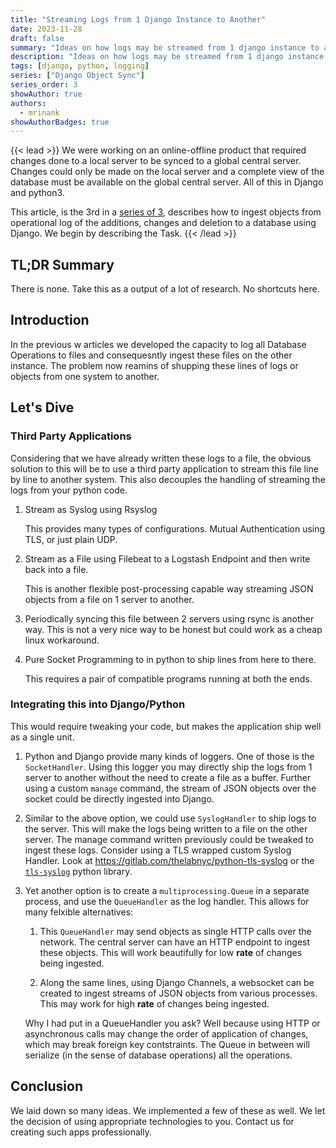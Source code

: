 ```yaml
---
title: "Streaming Logs from 1 Django Instance to Another"
date: 2023-11-28
draft: false
summary: "Ideas on how logs may be streamed from 1 django instance to another."
description: "Ideas on how logs may be streamed from 1 django instance to another."
tags: [django, python, logging]
series: ["Django Object Sync"]
series_order: 3
showAuthor: true
authors:
  - mrinank
showAuthorBadges: true
---
```

{{< lead >}}
We were working on an online-offline product that required changes done to a local server to be synced to a global central server. 
Changes could only be made on the local server and a complete view of the database must be available on the global central server. 
All of this in Django and python3.

This article, is the 3rd in a [series of 3](/series/django-object-sync/), describes how to ingest objects from operational log of the additions, changes and deletion to a database using Django. We begin by describing the Task.
{{< /lead >}}

## TL;DR Summary

There is none. Take this as a output of a lot of research. No shortcuts here.

## Introduction

In the previous w articles we developed the capacity to log all 
Database Operations to files and consequesntly ingest these files
on the other instance. The problem now reamins of shupping these 
lines of logs or objects from one system to another.

## Let's Dive

### Third Party Applications
Considering that we have already written these logs to a file, the obvious
solution to this will be to use a third party application to stream this file
line by line to another system. This also decouples the handling of streaming
the logs from your python code.

1.  Stream as Syslog using Rsyslog
    
    This provides many types of configurations. Mutual Authentication using TLS,
    or just plain UDP.
1.  Stream as a File using Filebeat to a Logstash Endpoint and then write back into a file.

    This is another flexible post-processing capable way streaming JSON objects from 
    a file on 1 server to another.
1.  Periodically syncing this file between 2 servers using rsync is another way. This
    is not a very nice way to be honest but could work as a cheap linux workaround.
1.  Pure Socket Programming to in python to ship lines from here to there.

    This requires a pair of compatible programs running at both the ends. 

### Integrating this into Django/Python

This would require tweaking your code, but makes the application ship well as a single unit.

1.  Python and Django provide many kinds of loggers. One of those is the `SocketHandler`.
    Using this logger you may directly ship the logs from 1 server to another without
    the need to create a file as a buffer. Further using a custom `manage` command, the 
    stream of JSON objects over the socket could be directly ingested into Django.

1.  Similar to the above option, we could use `SyslogHandler` to ship logs to the server.
    This will make the logs being written to a file on the other server. The manage command
    written previously could be tweaked to ingest these logs. Consider using a TLS wrapped custom
    Syslog Handler. Look at <https://gitlab.com/thelabnyc/python-tls-syslog> or the 
    [`tls-syslog`](https://pypi.org/project/tls-syslog/) python library.

1.  Yet another option is to create a `multiprocessing.Queue` in a separate process, and use the
    `QueueHandler` as the log handler. This allows for many felxible alternatives:

    1.  This `QueueHandler` may send objects as single HTTP calls over the network. The
        central server can have an HTTP endpoint to ingest these objects. This will work
        beautifully for low **rate** of changes being ingested.
    
    1.  Along the same lines, using Django Channels, a websocket can be created to ingest
        streams of JSON objects from various processes. This may work for high **rate** of changes
        being ingested.

    Why I had put in a QueueHandler you ask? Well because using HTTP or asynchronous calls may change the
    order of application of changes, which may break foreign key contstraints. The Queue in between
    will serialize (in the sense of database operations) all the operations.

## Conclusion

We laid down so many ideas. We implemented a few of these as well. 
We let the decision of using appropriate technologies to you. Contact us for creating such apps
professionally.

